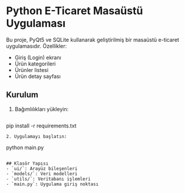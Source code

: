 # Python E-Ticaret Masaüstü Uygulaması

Bu proje, PyQt5 ve SQLite kullanarak geliştirilmiş bir masaüstü e-ticaret uygulamasıdır. Özellikler:
- Giriş (Login) ekranı
- Ürün kategorileri
- Ürünler listesi
- Ürün detay sayfası

## Kurulum
1. Bağımlılıkları yükleyin:
   ```
pip install -r requirements.txt
   ```
2. Uygulamayı başlatın:
   ```
python main.py
   ```

## Klasör Yapısı
- `ui/`: Arayüz bileşenleri
- `models/`: Veri modelleri
- `utils/`: Veritabanı işlemleri
- `main.py`: Uygulama giriş noktası
